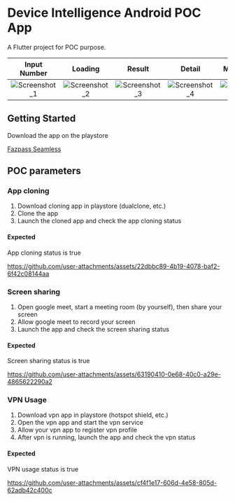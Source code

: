 # Device Intelligence Android POC App

A Flutter project for POC purpose.

Input Number                         | Loading                         | Result                         | Detail                         | More Detail
:------------------------:|:-------------------------:|:-------------------------:|:-------------------------:|:-------------------------:
![Screenshot_1](https://github.com/user-attachments/assets/99e3a30b-6619-4098-a047-5f2a393e9d4b) | ![Screenshot_2](https://github.com/user-attachments/assets/86b548f7-55da-473b-a6e5-03f9f2d55aa8) | ![Screenshot_3](https://github.com/user-attachments/assets/ac12924c-6aa7-4e4e-979f-3ea3f07aad31) | ![Screenshot_4](https://github.com/user-attachments/assets/ab6fa300-3828-4ca3-b6d9-3f7108090081) | ![Screenshot_5](https://github.com/user-attachments/assets/739c1839-3f31-4b74-87a0-3244e6ab6bca)

## Getting Started

Download the app on the playstore

[Fazpass Seamless](https://play.google.com/store/apps/details?id=com.fazpass.devicevalidator)

## POC parameters

### App cloning

1. Download cloning app in playstore (dualclone, etc.)
2. Clone the app
3. Launch the cloned app and check the app cloning status

#### Expected

App cloning status is true

https://github.com/user-attachments/assets/22dbbc89-4b19-4078-baf2-6f42c08144aa

### Screen sharing

1. Open google meet, start a meeting room (by yourself), then share your screen
2. Allow google meet to record your screen
3. Launch the app and check the screen sharing status

#### Expected

Screen sharing status is true

https://github.com/user-attachments/assets/63190410-0e68-40c0-a29e-4865622290a2

### VPN Usage

1. Download vpn app in playstore (hotspot shield, etc.)
2. Open the vpn app and start the vpn service
3. Allow your vpn app to register vpn profile
4. After vpn is running, launch the app and check the vpn status

#### Expected

VPN usage status is true

https://github.com/user-attachments/assets/cf4f1e17-606d-4e58-805d-62adb42c400c
